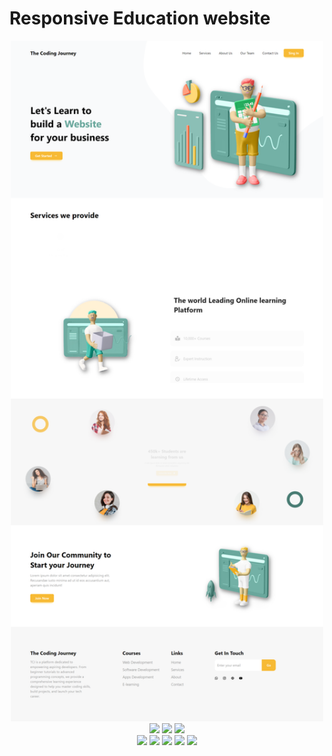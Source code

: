 #  Responsive Education website

<div style="display: inline_block" align="center">
  <img src="https://github.com/jailcomfranssa/ReactJS-Education-website/blob/main/src/assets/screencapture.png" width="500" />
</div>


<div style="display: inline_block" align="center">
    <a href="https://www.linkedin.com/in/jailson-s-de-franca/"><img src="https://img.shields.io/badge/LinkedIn-0077B5?style=for-the-badge&logo=linkedin&logoColor=white" /></a>
    <a href="https://youtu.be/PGgzVqO57yg"><img src="https://img.shields.io/badge/YouTube-FF0000?style=for-the-badge&logo=youtube&logoColor=white"/></a>
    <a href="https://jailcomfranssa.github.io/html-Landing-Page-Restaurante-Regional/"> <img src="https://img.shields.io/badge/website-000000?style=for-the-badge&logo=About.me&logoColor=white"/></a>
</div>

<div  style="display: inline_block" align="center">
  <img src="https://img.shields.io/badge/JavaScript-F7DF1E?style=for-the-badge&logo=javascript&logoColor=black"/>
    <img src="https://img.shields.io/badge/HTML5-E34F26?style=for-the-badge&logo=html5&logoColor=white"/>
    <img src="https://img.shields.io/badge/CSS3-1572B6?style=for-the-badge&logo=css3&logoColor=white"/>
    <img src="https://img.shields.io/badge/Visual_Studio-5C2D91?style=for-the-badge&logo=visual%20studio&logoColor=white"/> 
    <img src="https://img.shields.io/badge/GIT-E44C30?style=for-the-badge&logo=git&logoColor=white"/>
</div>
